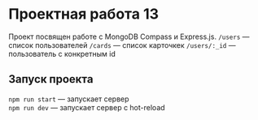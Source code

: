# Проектная работа 13
Проект посвящен работе с MongoDB Compass и Express.js.
`/users` — список пользователей
`/cards` — список карточкек
`/users/:_id` — пользователь с конкретным id

## Запуск проекта

`npm run start` — запускает сервер   
`npm run dev` — запускает сервер с hot-reload
